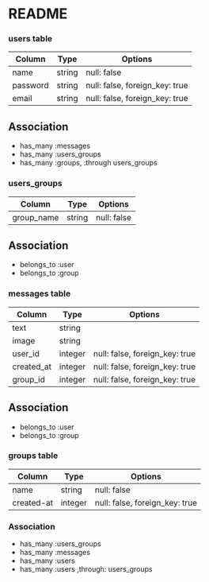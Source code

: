 # README

### users table
|Column|Type|Options|
|------|----|-------|
|name|string|null: false|
|password|string|null: false, foreign_key: true|
|email|string|null: false, foreign_key: true|


## Association
- has_many :messages
- has_many :users_groups
- has_many :groups,  :through users_groups



### users_groups
|Column|Type|Options|
|------|----|-------|
|group_name|string|null: false|



## Association
- belongs_to :user
- belongs_to :group




### messages table
|Column|Type|Options|
|------|----|-------|
|text|string|
|image|string|
|user_id|integer|null: false, foreign_key: true|
|created_at|integer|null: false, foreign_key: true|
|group_id|integer|null: false, foreign_key: true|

## Association
- belongs_to :user
- belongs_to :group




### groups table
|Column|Type|Options|
|------|----|-------|
|name|string|null: false|
|created-at|integer|null: false, foreign_key: true|

### Association
- has_many :users_groups
- has_many :messages
- has_many :users
- has_many :users ,through: users_groups